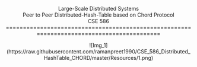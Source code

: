 <p align="center">Large-Scale Distributed Systems</br>Peer to Peer Distributed-Hash-Table based on Chord Protocol</br>CSE 586
==========================================================================================

<p align="center">![Img_1](https://raw.githubusercontent.com/ramanpreet1990/CSE_586_Distributed_HashTable_CHORD/master/Resources/1.png)
